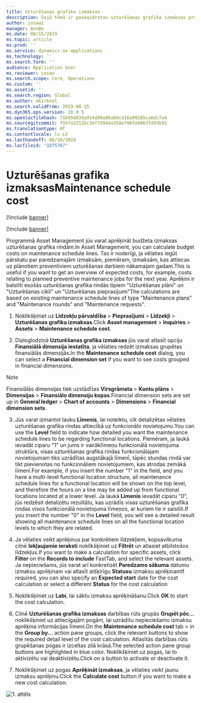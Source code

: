 ```yaml
---
title: Uzturēšanas grafika izmaksas
description: Šajā tēmā ir paskaidrotas uzturēšanas grafika izmaksas programmā Asset Management.
author: josaw1
manager: AnnBe
ms.date: 08/15/2019
ms.topic: article
ms.prod: ''
ms.service: dynamics-ax-applications
ms.technology: ''
ms.search.form: ''
audience: Application User
ms.reviewer: josaw
ms.search.scope: Core, Operations
ms.custom: ''
ms.assetid: ''
ms.search.region: Global
ms.author: mkirknel
ms.search.validFrom: 2019-08-15
ms.dyn365.ops.version: 10.0.5
ms.openlocfilehash: 71b958839a914d90a86a0dcd16a09285ca6dcfa4
ms.sourcegitcommit: f5bfa3212bc3ef7d944a358ef08fe8863fd93b91
ms.translationtype: HT
ms.contentlocale: lv-LV
ms.lasthandoff: 08/16/2019
ms.locfileid: "1875767"
---
```

# <a name="maintenance-schedule-cost"></a><span data-ttu-id="fb508-103">Uzturēšanas grafika izmaksas</span><span class="sxs-lookup"><span data-stu-id="fb508-103">Maintenance schedule cost</span></span>


[!include [banner](../../includes/banner.md)]

[!include [banner](../../includes/preview-banner.md)]


<span data-ttu-id="fb508-104">Programmā Asset Management jūs varat aprēķināt budžeta izmaksas uzturēšanas grafika rindām.</span><span class="sxs-lookup"><span data-stu-id="fb508-104">In Asset Management, you can calculate budget costs on maintenance schedule lines.</span></span> <span data-ttu-id="fb508-105">Tas ir noderīgi, ja vēlaties iegūt pārskatu par paredzamajām izmaksām, piemēram, izmaksām, kas attiecas uz plānotiem preventīviem uzturēšanas darbiem nākamajam gadam.</span><span class="sxs-lookup"><span data-stu-id="fb508-105">This is useful if you want to get an overview of expected costs, for example, costs relating to planned preventive maintenance jobs for the next year.</span></span> <span data-ttu-id="fb508-106">Aprēķini ir balstīti esošās uzturēšanas grafika rindās tipiem "Uzturēšanas plāni" un "Uzturēšanas cikli" un "Uzturēšanas pieprasījumi"</span><span class="sxs-lookup"><span data-stu-id="fb508-106">The calculations are based on existing maintenance schedule lines of type "Maintenance plans" and "Maintenance rounds" and "Maintenance requests".</span></span>

1. <span data-ttu-id="fb508-107">Noklikšķiniet uz **Līdzekļu pārvaldība** > **Pieprasījumi** > **Līdzekļi** > **Uzturēšanas grafika izmaksas**.</span><span class="sxs-lookup"><span data-stu-id="fb508-107">Click **Asset management** > **Inquiries** > **Assets** > **Maintenance schedule cost**.</span></span>

2. <span data-ttu-id="fb508-108">Dialoglodziņā **Uzturēšanas grafika izmaksas** jūs varat atlasīt opciju **Finansiālā dimensija iestatīta**, ja vēlaties redzēt izmaksas grupētas finansiālās dimensijās.</span><span class="sxs-lookup"><span data-stu-id="fb508-108">In the **Maintenance schedule cost** dialog, you can select a **Financial dimension set** if you want to see costs grouped in financial dimensions.</span></span>

>[!NOTE]
><span data-ttu-id="fb508-109">Finansiālās dimensijas tiek uzstādītas **Virsgrāmata** > **Kontu plāns** > **Dimensijas** > **Finansiālo dimensiju kopas**.</span><span class="sxs-lookup"><span data-stu-id="fb508-109">Financial dimension sets are set up in **General ledger** > **Chart of accounts** > **Dimensions** > **Financial dimension sets**.</span></span>

3. <span data-ttu-id="fb508-110">Jūs varat izmantot lauku **Līmenis**, lai noteiktu, cik detalizētas vēlaties uzturēšanas grafika rindas attiecībā uz funkcionālo novietojumu.</span><span class="sxs-lookup"><span data-stu-id="fb508-110">You can use the **Level** field to indicate how detailed you want the maintenance schedule lines to be regarding functional locations.</span></span> <span data-ttu-id="fb508-111">Piemēram, ja laukā ievadāt ciparu "1" un jums ir vairāklīmeņu funkcionālā novietojuma struktūra, visas uzturēšanas grafika rindas funkcionālajam novietojumam tiks uzrādītas augstākajā līmenī, tāpēc stundas rindā var tikt pievienotas no funkcionāliem novietojumiem, kas atrodas zemākā līmenī.</span><span class="sxs-lookup"><span data-stu-id="fb508-111">For example, if you insert the number "1" in the field, and you have a multi-level functional location structure, all maintenance schedule lines for a functional location will be shown on the top level, and therefore the hours on a line may be added up from functional locations located at a lower level.</span></span> <span data-ttu-id="fb508-112">Ja laukā **Līmenis** ievadāt ciparu "0", jūs redzēsit detalizētu rezultātu, kas uzrādīs visas uzturēšanas grafika rindas visos funkcionālā novietojuma līmeņos, ar kuriem tie ir saistīti.</span><span class="sxs-lookup"><span data-stu-id="fb508-112">If you insert the number "0" in the **Level** field, you will see a detailed result showing all maintenance schedule lines on all the functional location levels to which they are related.</span></span>

4. <span data-ttu-id="fb508-113">Ja vēlaties veikt aprēķinus par konkrētiem līdzekļiem, kopsavilkuma cilnē **Iekļaujamie ieraksti** noklikšķiniet uz **Filtrēt** un atlasiet atbilstošos līdzekļus.</span><span class="sxs-lookup"><span data-stu-id="fb508-113">If you want to make a calculation for specific assets, click **Filter** on the **Records to include** FastTab, and select the relevant assets.</span></span> <span data-ttu-id="fb508-114">Ja nepieciešams, jūs varat arī konkretizēt **Paredzamo sākuma** datumu izmaksu aprēķinam vai atlasīt atšķirīgu **Statusu** izmaksu aprēķinam</span><span class="sxs-lookup"><span data-stu-id="fb508-114">If required, you can also specify an **Expected start** date for the cost calculation or select a different **Status** for the cost calculation</span></span>

5. <span data-ttu-id="fb508-115">Noklikšķiniet uz **Labi**, lai sāktu izmaksu aprēķināšanu.</span><span class="sxs-lookup"><span data-stu-id="fb508-115">Click **OK** to start the cost calculation.</span></span>

6. <span data-ttu-id="fb508-116">Cilnē **Uzturēšanas grafika izmaksas** darbības rūts grupās **Grupēt pēc...** noklikšķiniet uz attiecīgajām pogām, lai uzrādītu nepieciešamo izmaksu aprēķina informācijas līmeni.</span><span class="sxs-lookup"><span data-stu-id="fb508-116">On the **Maintenance schedule cost** tab > in the **Group by...** action pane groups, click the relevant buttons to show the required detail level of the cost calculation.</span></span> <span data-ttu-id="fb508-117">Atlasītās darbības rūts grupēšanas pogas ir izceltas zilā krāsā.</span><span class="sxs-lookup"><span data-stu-id="fb508-117">The selected action pane group buttons are highlighted in blue color.</span></span> <span data-ttu-id="fb508-118">Noklikšķiniet uz pogas, lai to aktivizētu vai deaktivizētu.</span><span class="sxs-lookup"><span data-stu-id="fb508-118">Click on a button to activate or deactivate it.</span></span>

7. <span data-ttu-id="fb508-119">Noklikšķiniet uz pogas **Aprēķināt izmaksas**, ja vēlaties veikt jaunu izmaksu aprēķinu.</span><span class="sxs-lookup"><span data-stu-id="fb508-119">Click the **Calculate cost** button if you want to make a new cost calculation.</span></span>


![1. attēls](media/17-preventive-maintenance.png)

